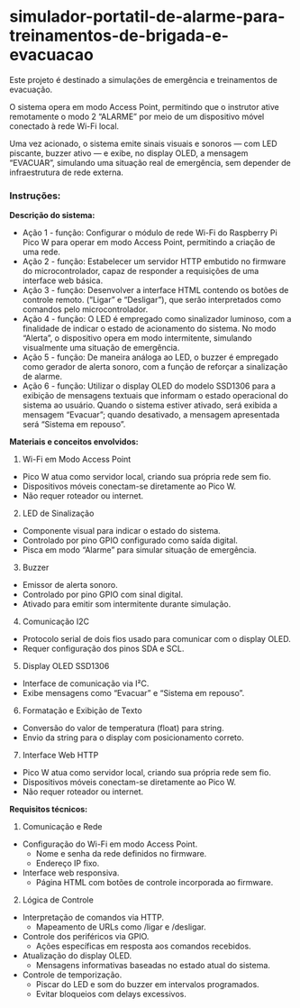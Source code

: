 # simulador-portatil-de-alarme-para-treinamentos-de-brigada-e-evacuacao

Este projeto é destinado a simulações de emergência e treinamentos de evacuação.  

O sistema opera em modo Access Point,
permitindo que o instrutor ative remotamente o modo 2 “ALARME” por meio de um dispositivo móvel conectado à rede Wi-Fi local.  

Uma vez acionado, o sistema emite sinais visuais e
sonoros — com LED piscante, buzzer ativo — e exibe, no
display OLED, a mensagem “EVACUAR”, simulando uma
situação real de emergência, sem depender de infraestrutura
de rede externa.

### **Instruções:**   
**Descrição do sistema:**  
+ Ação 1 - função: Configurar o módulo de rede Wi-Fi do Raspberry Pi Pico W para operar
em modo Access Point, permitindo a criação de uma rede.
+ Ação 2 - função: Estabelecer um servidor HTTP embutido no firmware do microcontrolador, capaz de responder a requisições de uma interface web básica.
+ Ação 3 - função: Desenvolver a interface HTML contendo os botões de controle remoto.
(“Ligar” e “Desligar”), que serão interpretados como comandos pelo
microcontrolador.
+ Ação 4 - função: O LED é empregado como sinalizador luminoso, com a finalidade de
indicar o estado de acionamento do sistema. No modo “Alerta”, o
dispositivo opera em modo intermitente, simulando visualmente uma
situação de emergência. 
+ Ação 5 - função: De maneira análoga ao LED, o buzzer é empregado como gerador de
alerta sonoro, com a função de reforçar a sinalização de alarme. 
+ Ação 6 - função: Utilizar o display OLED do modelo SSD1306 para a exibição de
mensagens textuais que informam o estado operacional do sistema ao
usuário. Quando o sistema estiver ativado, será exibida a mensagem
“Evacuar”; quando desativado, a mensagem apresentada será “Sistema
em repouso”.

**Materiais e conceitos envolvidos:** 
1. Wi-Fi em Modo Access Point
+ Pico W atua como servidor local, criando sua própria rede
sem fio.
+ Dispositivos móveis conectam-se diretamente ao Pico W.
+ Não requer roteador ou internet.
2. LED de Sinalização
+ Componente visual para indicar o estado do sistema.
+ Controlado por pino GPIO configurado como saída digital.
+ Pisca em modo “Alarme” para simular situação de
emergência.
3. Buzzer
+ Emissor de alerta sonoro.
+ Controlado por pino GPIO com sinal digital.
+ Ativado para emitir som intermitente durante simulação.
4. Comunicação I2C
+ Protocolo serial de dois fios usado para comunicar com o
display OLED.
+ Requer configuração dos pinos SDA e SCL.
5. Display OLED SSD1306
+ Interface de comunicação via I²C.
+ Exibe mensagens como “Evacuar” e “Sistema em
repouso”.
6. Formatação e Exibição de Texto
+ Conversão do valor de temperatura (float) para string.
+ Envio da string para o display com posicionamento
correto.
7. Interface Web HTTP
+ Pico W atua como servidor local, criando sua própria rede
sem fio.
+ Dispositivos móveis conectam-se diretamente ao Pico W.
+ Não requer roteador ou internet.

**Requisitos técnicos:**  
1. Comunicação e Rede
+ Configuração do Wi-Fi em modo Access Point.
  + Nome e senha da rede definidos no firmware.
  + Endereço IP fixo.
+ Interface web responsiva.
  + Página HTML com botões de controle incorporada
ao firmware.  
  
 2. Lógica de Controle
+ Interpretação de comandos via HTTP.
  + Mapeamento de URLs como /ligar e /desligar.
+ Controle dos periféricos via GPIO.
  + Ações específicas em resposta aos comandos
recebidos.
+ Atualização do display OLED.
  + Mensagens informativas baseadas no estado atual
do sistema.
+ Controle de temporização.
  + Piscar do LED e som do buzzer em intervalos
programados.
  + Evitar bloqueios com delays excessivos.
